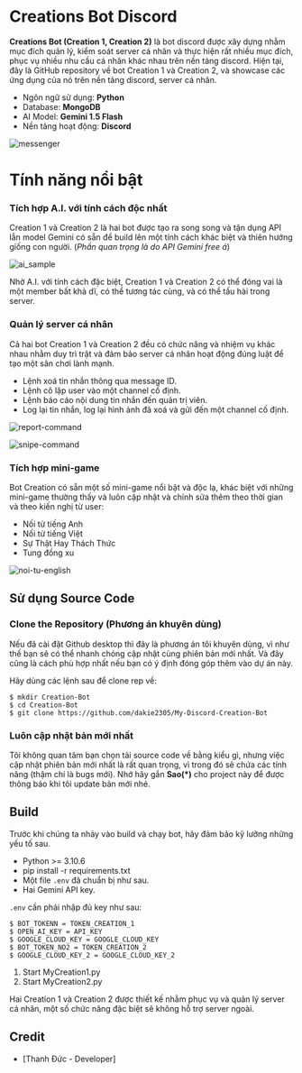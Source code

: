 # Creations Bot Discord


**Creations Bot (Creation 1, Creation 2)** là bot discord được xây dựng nhằm mục đích quản lý, kiểm soát server cá nhân và thực hiện rất nhiều mục đích, phục vụ nhiều nhu cầu cá nhân khác nhau trên nền tảng discord. Hiện tại, đây là GitHub repository về bot Creation 1 và Creation 2, và showcase các ứng dụng của nó trên nền tảng discord, server cá nhân.

- Ngôn ngữ sử dụng: **Python**
- Database: **MongoDB**
- AI Model: **Gemini 1.5 Flash**
- Nền tảng hoạt động: **Discord**

![messenger](https://i.imgur.com/i6tG9cW.png)


# Tính năng nổi bật
### Tích hợp A.I. với tính cách độc nhất

Creation 1 và Creation 2 là hai bot được tạo ra song song và tận dụng API lẫn model Gemini có sẵn để build lên một tính cách khác biệt và thiên hướng giống con người. (*Phần quan trọng là do API Gemini free á*)

![ai_sample](https://i.imgur.com/6WfHFr6.gif)

Nhờ A.I. với tính cách đặc biệt, Creation 1 và Creation 2 có thể đóng vai là một member bất khả dĩ, có thể tương tác cùng, và có thể tấu hài trong server.

### Quản lý server cá nhân

Cả hai bot Creation 1 và Creation 2 đều có chức năng và nhiệm vụ khác nhau nhằm duy trì trật và đảm bảo server cá nhân hoạt động đúng luật để tạo một sân chơi lành mạnh.

- Lệnh xoá tin nhắn thông qua message ID.
- Lệnh cô lập user vào một channel cố định.
- Lệnh báo cáo nội dung tin nhắn đến quản trị viên.
- Log lại tin nhắn, log lại hình ảnh đã xoá và gửi đến một channel cố định.

![report-command](https://media.discordapp.net/attachments/1257003289485119499/1263962176020807800/chrome_ImDGLSrqyn.gif?ex=66efdb42&is=66ee89c2&hm=f0283ec465a37069a8f53d53db3b96e3d2b3e0a63126c584f4cf344393851da9&=)

![snipe-command](https://i.imgur.com/mlGfBuU.gif)


### Tích hợp mini-game
Bot Creation có sẵn một số mini-game nổi bật và độc lạ, khác biệt với những mini-game thường thấy và luôn cập nhật và chỉnh sửa thêm theo thời gian và theo kiến nghị từ user:
- Nối từ tiếng Anh
- Nối từ tiếng Việt
- Sự Thật Hay Thách Thức
- Tung đồng xu

![noi-tu-english](https://i.imgur.com/WXoia3n.gif)

## Sử dụng Source Code

### Clone the Repository (Phương án khuyên dùng)
Nếu đã cài đặt Github desktop thì đây là phương án tôi khuyên dùng, vì như thế bạn sẽ có thể nhanh chóng cập nhật cùng phiên bản mới nhất. Và đây cũng là cách phù hợp nhất nếu bạn có ý định đóng góp thêm vào dự án này. 

Hãy dùng các lệnh sau để clone rep về:

    $ mkdir Creation-Bot
    $ cd Creation-Bot
    $ git clone https://github.com/dakie2305/My-Discord-Creation-Bot


### Luôn cập nhật bản mới nhất
Tôi không quan tâm bạn chọn tải source code về bằng kiểu gì, nhưng việc cập nhật phiên bản mới nhất là rất quan trọng, vì trong đó sẽ chứa các tính năng (thậm chí là bugs mới). Nhớ hãy gắn **Sao(*)** cho project này để được thông báo khi tôi update bản mới nhé. 

## Build

Trước khi chúng ta nhảy vào build và chạy bot, hãy đảm bảo kỹ lưỡng những yếu tố sau.

 - Python >= 3.10.6
 - pip install -r requirements.txt
 - Một file `.env` đã chuẩn bị như sau.
 - Hai Gemini API key.


`.env` cần phải nhập đủ key như sau:

    $ BOT_TOKENN = TOKEN_CREATION_1
    $ OPEN_AI_KEY = API_KEY
    $ GOOGLE_CLOUD_KEY = GOOGLE_CLOUD_KEY
    $ BOT_TOKEN_NO2 = TOKEN_CREATION_2
    $ GOOGLE_CLOUD_KEY_2 = GOOGLE_CLOUD_KEY_2


 1. Start MyCreation1.py
 2. Start MyCreation2.py

Hai Creation 1 và Creation 2 được thiết kế nhằm phục vụ và quản lý server cá nhân, một số chức năng đặc biệt sẽ không hỗ trợ server ngoài.

## Credit

- [Thanh Đức - Developer]